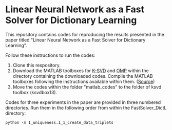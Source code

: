 # Linear Neural Network as a Fast Solver for Dictionary Learning

This repository contains codes for reproducing the results presented in the paper titled "Linear Neural Network as a Fast Solver for Dictionary Learning".

Follow these instructions to run the codes:
  1. Clone this respository.
  2. Download the MATLAB toolboxes for [K-SVD](https://www.cs.technion.ac.il/~ronrubin/Software/ksvdbox13.zip) and [OMP](https://www.cs.technion.ac.il/~ronrubin/Software/ompbox10.zip) within the directory containing the downloaded codes. Compile the MATLAB toolboxes following the instructions available within them. ([Source](https://www.cs.technion.ac.il/~ronrubin/software.html))
  3. Move the codes within the folder "matlab_codes" to the folder of ksvd toolbox (ksvdbox13).

Codes for three experiments in the paper are provided in three numbered directories. Run them in the following order from within the FastSolver_DictL directory:
```
python -m 1_uniqueness.1_1_create_data_triplets
```

